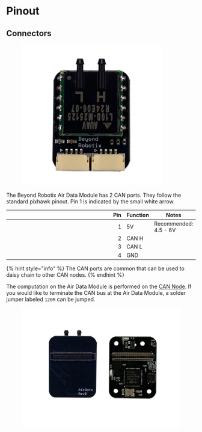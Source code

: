 # Pinout

## Connectors

<figure><img src="../.gitbook/assets/Top-Photoroom.jpg" alt="" width="375"><figcaption></figcaption></figure>

The Beyond Robotix Air Data Module has 2 CAN ports. They follow the standard pixhawk pinout. Pin 1 is indicated by the small white arrow.

<table><thead><tr><th width="316" align="right">Pin</th><th>Function</th><th data-hidden>Notes</th></tr></thead><tbody><tr><td align="right">1</td><td>5V</td><td>Recommended: 4.5 - 6V</td></tr><tr><td align="right">2</td><td>CAN H</td><td></td></tr><tr><td align="right">3</td><td>CAN L</td><td></td></tr><tr><td align="right">4</td><td>GND</td><td></td></tr></tbody></table>

{% hint style="info" %}
The CAN ports are common that can be used to daisy chain to other CAN nodes.
{% endhint %}

The computation on the Air Data Module is performed on the [CAN Node](../can-node-system/micro-node.md). If you would like to terminate the CAN bus at the Air Data Module, a solder jumper labeled `120R` can be jumped.

<figure><img src="../.gitbook/assets/Air Data Module Disassembled.jpg" alt=""><figcaption></figcaption></figure>

